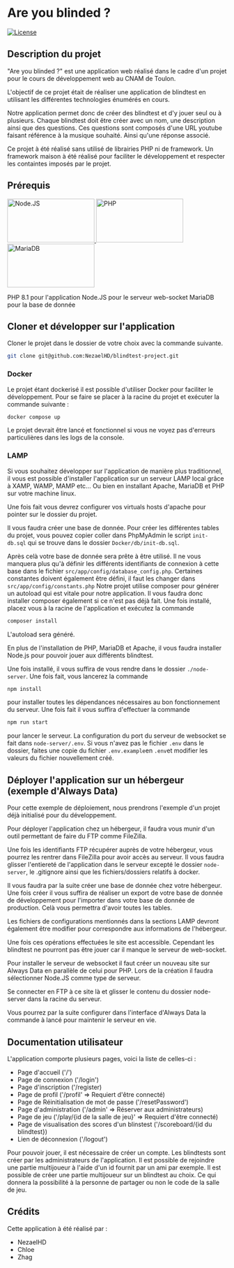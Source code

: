
# Are you blinded ?
[![License](https://img.shields.io/badge/license-MIT-green.svg)](https://opensource.org/license/mit)

## Description du projet

"Are you blinded ?" est une application web réalisé dans le cadre d'un projet pour le cours de développement web au CNAM de Toulon.

L'objectif de ce projet était de réaliser une application de blindtest en utilisant les différentes technologies énumérés en cours.

Notre application permet donc de créer des blindtest et d'y jouer seul ou à plusieurs. Chaque blindtest doit être créer avec un nom, une description ainsi que des questions. Ces questions sont composés d'une URL youtube faisant référence à la musique souhaité. Ainsi qu'une réponse associé.

Ce projet à été réalisé sans utilisé de librairies PHP ni de framework. Un framework maison à été réalisé pour faciliter le développement et respecter les containtes imposés par le projet.

## Prérequis

<a href="https://nodejs.org/en">
  <img src="https://upload.wikimedia.org/wikipedia/commons/d/d9/Node.js_logo.svg" alt="Node.JS"  width="200" height="100">
</a>
<a href="https://www.php.net/">
  <img src="https://upload.wikimedia.org/wikipedia/commons/thumb/2/27/PHP-logo.svg/2560px-PHP-logo.svg.png" alt="PHP"  width="200" height="100">
</a>
<a href="https://mariadb.org/">
  <img src="https://julien.io/content/images/size/w600/2020/07/mariadb-logo-vert_blue-transparent.png" alt="MariaDB"  width="200" height="100">
</a>

PHP 8.1 pour l'application
Node.JS pour le serveur web-socket
MariaDB pour la base de donnée

## Cloner et développer sur l'application

Cloner le projet dans le dossier de votre choix avec la commande suivante.
```bash
git clone git@github.com:NezaelHD/blindtest-project.git
```
### Docker

Le projet étant dockerisé il est possible d'utiliser Docker pour faciliter le développement.
Pour se faire se placer à la racine du projet et exécuter la commande suivante :
```bash
docker compose up
```

Le projet devrait être lancé et fonctionnel si vous ne voyez pas d'erreurs particulières dans les logs de la console.

### LAMP

Si vous souhaitez développer sur l'application de manière plus traditionnel, il vous est possible d'installer l'application sur un serveur LAMP local grâce à XAMP, WAMP, MAMP etc... Ou bien en installant Apache, MariaDB et PHP sur votre machine linux.

Une fois fait vous devrez configurer vos virtuals hosts d'apache pour pointer sur le dossier du projet.

Il vous faudra créer une base de donnée. Pour créer les différentes tables du projet, vous pouvez copier coller dans PhpMyAdmin le script `init-db.sql` qui se trouve dans le dossier `Docker/db/init-db.sql`.

Après celà votre base de donnée sera prête à être utilisé. Il ne vous manquera plus qu'à définir les différents identifiants de connexion à cette base dans le fichier `src/app/config/database_config.php`.
Certaines constantes doivent également être défini, il faut les changer dans `src/app/config/constants.php`
Notre projet utilise composer pour générer un autoload qui est vitale pour notre application. Il vous faudra donc installer composer également si ce n'est pas déjà fait. Une fois installé, placez vous à la racine de l'application et exécutez la commande
```bash
composer install
```
L'autoload sera généré.

En plus de l'installation de PHP, MariaDB et Apache, il vous faudra installer Node.js pour pouvoir jouer aux différents blindtest.

Une fois installé, il vous suffira de vous rendre dans le dossier `./node-server`. Une fois fait, vous lancerez la commande
```bash 
npm install
```
pour installer toutes les dépendances nécessaires au bon fonctionnement du serveur. Une fois fait il vous suffira d'effectuer la commande
```bash
npm run start
``` 
pour lancer le serveur. La configuration du port du serveur de websocket se fait dans `node-server/.env`. Si vous n'avez pas le fichier `.env` dans le dossier, faites une copie du fichier `.env.example`en `.env`et modifier les valeurs du fichier nouvellement créé.


## Déployer l'application sur un hébergeur (exemple d'Always Data)

Pour cette exemple de déploiement, nous prendrons l'exemple d'un projet déjà initialisé pour du développement.

Pour déployer l'application chez un hébergeur, il faudra vous munir d'un outil permettant de faire du FTP comme FileZilla.

Une fois les identifiants FTP récupérer auprès de votre hébergeur, vous pourrez les rentrer dans FileZilla pour avoir accès au serveur. Il vous faudra glisser l'entiereté de l'application dans le serveur excepté le dossier `node-server`, le .gitignore ainsi que les fichiers/dossiers relatifs à docker.

Il vous faudra par la suite créer une base de donnée chez votre hébergeur. Une fois créer il vous suffira de réaliser un export de votre base de donnée de développement pour l'importer dans votre base de donnée de production. Celà vous permettra d'avoir toutes les tables.

Les fichiers de configurations mentionnés dans la sections LAMP devront également être modifier pour correspondre aux informations de l'hébergeur.

Une fois ces opérations effectuées le site est accessible. Cependant les blindtest ne pourront pas être jouer car il manque le serveur de web-socket.

Pour installer le serveur de websocket il faut créer un nouveau site sur Always Data en parallèle de celui pour PHP. Lors de la création il faudra sélectionner Node.JS comme type de serveur.

Se connecter en FTP à ce site là et glisser le contenu du dossier node-server dans la racine du serveur.

Vous pourrez par la suite configurer dans l'interface d'Always Data la commande à lancé pour maintenir le serveur en vie.

## Documentation utilisateur

L'application comporte plusieurs pages, voici la liste de celles-ci :
- Page d'accueil ('/')
- Page de connexion ('/login')
- Page d'inscription ('/register)
- Page de profil ('/profil' => Requiert d'être connecté)
- Page de Réinitialisation de mot de passe ('/resetPassword')
- Page d'administration ('/admin' => Réserver aux administrateurs)
- Page de jeu ('/play/{id de la salle de jeu}' => Requiert d'être connecté)
- Page de visualisation des scores d'un blinstest ('/scoreboard/{id du blindtest})
- Lien de déconnexion ('/logout')

Pour pouvoir jouer, il est nécessaire de créer un compte.
Les blindtests sont créer par les administrateurs de l'application.
Il est possible de rejoindre une partie multijoueur à l'aide d'un id fournit par un ami par exemple.
Il est possible de créer une partie multijoueur sur un blindtest au choix. Ce qui donnera la possibilité à la personne de partager ou non le code de la salle de jeu.

## Crédits

Cette application à été réalisé par :
- NezaelHD
- Chloe
- Zhag
